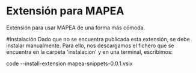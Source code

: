 # Extensión para MAPEA
Extensión para usar MAPEA de una forma más cómoda.

#Instalación
Dado que no se encuentra publicada esta extensión, se debe instalar manualmente. Para ello, nos descargamos el fichero que se encuentra en la carpeta 'instalacion' y en una terminal, escribimos:

code --install-extension mapea-snippets-0.0.1.vsix
